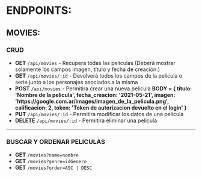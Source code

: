 <h1>ENDPOINTS:</h1>
    <h2>MOVIES:</h2>
		<h3>CRUD</h3>
		<ul>
			<li><b>GET</b> <code>/api/movies</code> - Recupera todas las peliculas (Deberá mostrar solamente los campos imagen, título y fecha de creación.)</li>
			<li><b>GET</b> <code>/api/movies/:id</code> - Devolverá todos los campos de la película o serie junto a los personajes asociados a la misma
			<li><b>POST</b> <code>/api/movies</code> - Permitira crear una nueva pelicula
				<b>
					BODY = {
						titulo: 'Nombre de la pelicula',
						fecha_creacion: '2021-05-21',
						imagen: 'https://google.com.ar/images/imagen_de_la_pelicula.png',
						calificacion: 2,
						token: 'Token de autorizacion devuelto en el login'
					}
				</b>
			</li>
			<li><b>PUT</b> <code>/api/movies/:id</code> - Permitira modificar los datos de una pelicula</li>
			<li><b>DELETE</b> <code>/api/movies/:id</code> - Permitira eliminar una pelicula</li>
		</ul>
		<hr/>
		<h3>BUSCAR Y ORDENAR PELICULAS</h3>
		<ul>
			<li><b>GET</b> <code>/movies?name=nombre</code></li>
			<li><b>GET</b> <code>/movies?genre=idGenero</code></li>
			<li><b>GET</b> <code>/movies?order=ASC | DESC</code></li>
		</ul>
